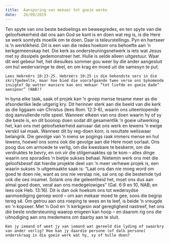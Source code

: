 ```yaml
---
title:  Aansporing van mekaar tot goeie werke
date:   26/09/2019
---
```


Ten spyte van ons beste bedoelings en beweegredes, en ten spyte van die geloofsekerheid dat ons aan God se kant is en doen wat reg is, is die Here se werk somtyds moeilik om te doen. Daar is teleurstellings. Pyn en hartseer is ’n werklikheid. Dit is een van die redes hoekom ons behoefte aan ’n kerkgemeenskap het. Die kerk as ondersteuningsnetwerk is iets wat Jesus met sy dissipels gedemonstreer het. Hulle is selde alleen uitgestuur. Waar dit wel gebeur het, het diesulkes sommer gou weer by die ander aangesluit om hul wedervaringe te deel, en om krag en moed uit die samesyn te put. 

`Lees Hebreërs 10:23-25. Hebreërs 10:25 is die bekendste vers in dié skrifgedeelte, maar hoe bied die voorafgaande twee verse ons bykomende insigte? Op watter maniere kan ons mekaar “tot liefde en goeie dade” aanspoor” (NAB)?` 

In byna elke taak, saak of projek kan ’n groep mense tesame meer as die afsonderlike lede uitgerig kry. Dit herinner sterk aan die beeld van die kerk as die liggaam van Christus (lees Rom. 12:3-6), waarin ons uiteenlopende dog aanvullende rolle speel. Wanneer elkeen van ons doen waarin hy of sy die beste is, en dit boonop doen sodat dit gesamentlik ’n goeie uitwerking het, kan ons met geloofsekerheid aanvaar dat ons werk en lewens ’n ewige verskil sal maak. Wanneer dit by reg-doen kom, is resultate weliswaar belangrik. Die gevolge van ’n mens se pogings raak immers mense en hul lewens, hoewel ons soms ook die gevolge aan die Here moet oorlaat. Ons poog dus om armoede te verlig, om die kwesbare te beskerm, om die verdruktes te bevry, en om vir die stilgemaaktes op te kom – alles dinge waarin ons sporadies ’n bietjie sukses behaal. Nietemin werk ons met die geloofsbesef dat hierdie projekte deel van ’n meer verhewe projek is, een waarin sukses ’n uitgemaakte saak is: “Laat ons dan nie moeg word om goed te doen nie, want as ons nie verslap nie, sal ons op die bestemde tyd ook die oes insamel. Solank ons die geleentheid het, moet ons dus aan almal goed doen, veral aan ons medegelowiges” (Gal. 6:9 en 10, NAB; en lees ook Heb. 13:16). Dit is dan ook hoekom ons tot wedersydse aanmoediging geroep word – om aan mekaar moed te gee, soos die begrip tereg sê. Om getrou aan ons roeping te wees en te leef, is beide ’n vreugde en ’n kopseer. Met ’n God en ’n kerkgesin wat geregtigheid nastreef, het ons die beste ondersteuning waarop enigeen kan hoop – en daarom rig ons die uitnodiging aan ons medemens om daarby aan te sluit. 

`Ken jy iemand of weet jy van iemand wat gereeld die lyding of swaarkry van ander verlig? Hoe kan jy daardie persone (of dalk persone) onderskraag in die goeie werk wat hy, sy of hulle doen?`